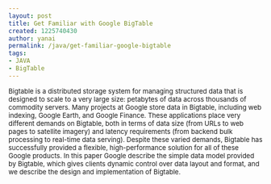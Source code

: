 ```yaml
---
layout: post
title: Get Familiar with Google BigTable
created: 1225740430
author: yanai
permalink: /java/get-familiar-google-bigtable
tags:
- JAVA
- BigTable
---
```

<p><font size="-1">Bigtable is a distributed storage system for managing structured data that is designed to scale to a very large size: petabytes of data across thousands of commodity servers.  Many projects at Google store data in Bigtable, including web indexing, Google Earth, and Google Finance.  These applications place very different demands on Bigtable, both in terms of data size (from URLs to web pages to satellite imagery) and latency requirements (from backend bulk processing to real-time data serving).  Despite these varied demands, Bigtable has successfully provided a flexible, high-performance solution for all of these Google products.  In this paper Google describe the simple data model provided by Bigtable, which gives clients dynamic control over data layout and format, and we describe the design and implementation of Bigtable. </font></p><p>&nbsp;</p><p>&nbsp;</p><p>&nbsp;</p>

